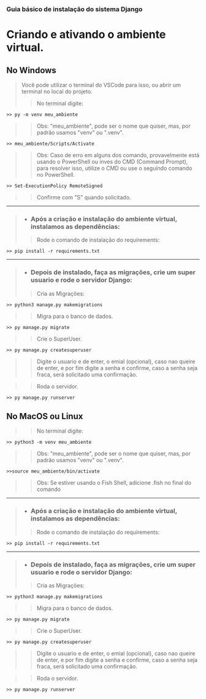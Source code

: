 ### Guia básico de instalação do sistema Django

# Criando e ativando o ambiente virtual.

## No Windows

> Você pode utilizar o terminal do VSCode para isso, ou abrir um terminal no local do projeto.
>> No terminal digite:
```
>> py -m venv meu_ambiente 
```
>> Obs: "meu_ambiente", pode ser o nome que quiser, mas, por padrão usamos "venv" ou ".venv".

```
>> meu_ambiente/Scripts/Activate 
```
>> Obs: Caso de erro em alguns dos comando, provavelmente está usando o PowerShell ou inves do CMD (Command Prompt), para resolver isso, utilize o CMD ou use o seguindo comando no PowerShell.

```
>> Set-ExecutionPolicy RemoteSigned
```
>> Confirme com "S" quando solicitado.
-------------------------------------------------------------------------------------
> * ### Após a criação e instalação do ambiente virtual, instalamos as dependências:
>> Rode o comando de instalação do requirements:

```
>> pip install -r requirements.txt 
```
-------------------------------------------------------------------------------------
> * ### Depois de instalado, faça as migrações, crie um super usuario e rode o servidor Django:
>> Cria as Migrações:
```
>> python3 manage.py makemigrations
```
>> Migra para o banco de dados.
```
>> py manage.py migrate 
```
>> Crie o SuperUser.
```
>> py manage.py createsuperuser
```
>> Digite o usuario e de enter, o emial (opcional), caso nao queire de enter, e por fim digite a senha e confirme, caso a senha seja fraca, será solicitado uma confirmação.

>> Roda o servidor.
```
>> py manage.py runserver
```

## No MacOS ou Linux

>> No terminal digite:
```
>> python3 -m venv meu_ambiente 
```
>> Obs: "meu_ambiente", pode ser o nome que quiser, mas, por padrão usamos "venv" ou ".venv".

```
>>source meu_ambiente/bin/activate 
```
>> Obs: Se estiver usando o Fish Shell, adicione .fish no final do comando

-------------------------------------------------------------------------------------
> * ### Após a criação e instalação do ambiente virtual, instalamos as dependências:
>> Rode o comando de instalação do requirements:

```
>> pip install -r requirements.txt 
```
-------------------------------------------------------------------------------------
> * ### Depois de instalado, faça as migrações, crie um super usuario e rode o servidor Django:
>> Cria as Migrações:
```
>> python3 manage.py makemigrations
```
>> Migra para o banco de dados.
```
>> py manage.py migrate 
```
>> Crie o SuperUser.
```
>> py manage.py createsuperuser
```
>> Digite o usuario e de enter, o emial (opcional), caso nao queire de enter, e por fim digite a senha e confirme, caso a senha seja fraca, será solicitado uma confirmação.

>> Roda o servidor.
```
>> py manage.py runserver
```